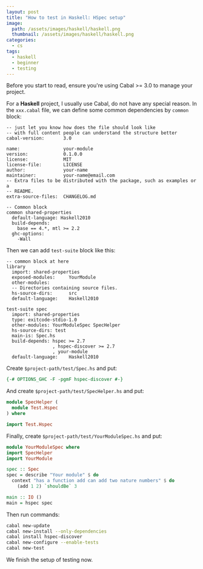 ```yaml
---
layout: post
title: "How to test in Haskell: HSpec setup"
image:
  path: /assets/images/haskell/haskell.png
  thumbnail: /assets/images/haskell/haskell.png
categories:
  - cs
tags:
  - haskell
  - beginner
  - testing
---
```


Before you start to read, ensure you're using Cabal >= 3.0 to manage your project.

For a **Haskell** project, I usually use Cabal, do not have any special reason. In the `xxx.cabal` file, we can define some common dependencies by `common` block:

```
-- just let you know how does the file should look like
-- with full content people can understand the structure better
cabal-version:       3.0

name:                your-module
version:             0.1.0.0
license:             MIT
license-file:        LICENSE
author:              your-name
maintainer:          your-name@email.com
-- Extra files to be distributed with the package, such as examples or a
-- README.
extra-source-files:  CHANGELOG.md

-- Common block
common shared-properties
  default-language: Haskell2010
  build-depends:
    base == 4.*, mtl >= 2.2
  ghc-options:
    -Wall
```

Then we can add `test-suite` block like this:

```
-- common block at here
library
  import: shared-properties
  exposed-modules:     YourModule
  other-modules:
  -- Directories containing source files.
  hs-source-dirs:      src
  default-language:    Haskell2010

test-suite spec
  import: shared-properties
  type: exitcode-stdio-1.0
  other-modules: YourModuleSpec SpecHelper
  hs-source-dirs: test
  main-is: Spec.hs
  build-depends: hspec >= 2.7
                 , hspec-discover >= 2.7
                 , your-module
  default-language:    Haskell2010
```

Create `$project-path/test/Spec.hs` and put:

```hs
{-# OPTIONS_GHC -F -pgmF hspec-discover #-}
```

And create `$project-path/test/SpecHelper.hs` and put:

```hs
module SpecHelper (
  module Test.Hspec
) where

import Test.Hspec
```

Finally, create `$project-path/test/YourModuleSpec.hs` and put:

```hs
module YourModuleSpec where
import SpecHelper
import YourModule

spec :: Spec
spec = describe "Your module" $ do
  context "has a function add can add two nature numbers" $ do
    (add 1 2) `shouldBe` 3

main :: IO ()
main = hspec spec
```

Then run commands:

```bash
cabal new-update
cabal new-install --only-dependencies
cabal install hspec-discover
cabal new-configure --enable-tests
cabal new-test
```

We finish the setup of testing now.
